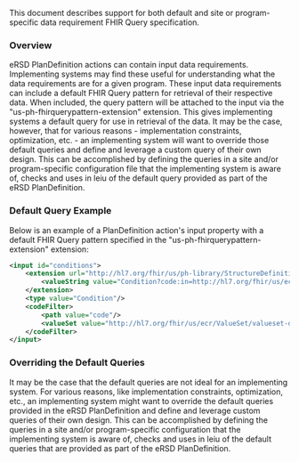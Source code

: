This document describes support for both default and site or program-specific data requirement FHIR Query specification.

### Overview

  eRSD PlanDefinition actions can contain input data requirements. Implementing systems may find these useful for understanding what the data requirements are for a given program. These input data requirements can include a default FHIR Query pattern for retrieval of their respective data. When included, the query pattern will be attached to the input via the "us-ph-fhirquerypattern-extension" extension. This gives implementing systems a default query for use in retrieval of the data. It may be the case, however, that for various reasons - implementation constraints, optimization, etc. - an implementing system will want to override those default queries and define and leverage a custom query of their own design. This can be accomplished by defining the queries in a site and/or program-specific configuration file that the implementing system is aware of, checks and uses in leiu of the default query provided as part of the eRSD PlanDefinition.

### Default Query Example
Below is an example of a PlanDefinition action's input property with a default FHIR Query pattern specified in the "us-ph-fhirquerypattern-extension" extension:
```xml
<input id="conditions">
    <extension url="http://hl7.org/fhir/us/ph-library/StructureDefinition/us-ph-fhirquerypattern-extension">
        <valueString value="Condition?code:in=http://hl7.org/fhir/us/ecr/ValueSet/valueset-dxtc-example&patient=Patient/{{context.patientId}}" />
    </extension>
    <type value="Condition"/>
    <codeFilter>
        <path value="code"/>
        <valueSet value="http://hl7.org/fhir/us/ecr/ValueSet/valueset-dxtc-example"/>
    </codeFilter>
</input>
```

### Overriding the Default Queries
It may be the case that the default queries are not ideal for an implementing system. For various reasons, like implementation constraints, optimization, etc., an implementing system might want to override the default queries provided in the eRSD PlanDefinition and define and leverage custom queries of their own design. This can be accomplished by defining the queries in a site and/or program-specific configuration that the implementing system is aware of, checks and uses in leiu of the default queries that are provided as part of the eRSD PlanDefinition.
